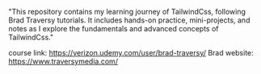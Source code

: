 "This repository contains my learning journey of TailwindCss, following Brad Traversy tutorials. It includes hands-on practice, mini-projects, and notes as I explore the fundamentals and advanced concepts of TailwindCss."

course link: https://verizon.udemy.com/user/brad-traversy/
Brad website: https://www.traversymedia.com/
